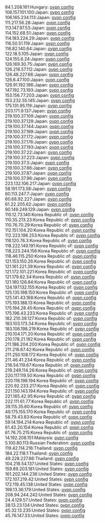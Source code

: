 84.1.208.161:Hungary: [ovpn config](vpn/84_1_208_161.ovpn)  
106.157.101.100:Japan: [ovpn config](vpn/106_157_101_100.ovpn)  
106.165.234.113:Japan: [ovpn config](vpn/106_165_234_113.ovpn)  
111.217.56.28:Japan: [ovpn config](vpn/111_217_56_28.ovpn)  
113.147.97.53:Japan: [ovpn config](vpn/113_147_97_53.ovpn)  
114.152.68.51:Japan: [ovpn config](vpn/114_152_68_51.ovpn)  
114.183.224.29:Japan: [ovpn config](vpn/114_183_224_29.ovpn)  
116.50.51.119:Japan: [ovpn config](vpn/116_50_51_119.ovpn)  
116.82.140.64:Japan: [ovpn config](vpn/116_82_140_64.ovpn)  
122.18.5.105:Japan: [ovpn config](vpn/122_18_5_105.ovpn)  
124.155.6.24:Japan: [ovpn config](vpn/124_155_6_24.ovpn)  
126.169.30.75:Japan: [ovpn config](vpn/126_169_30_75.ovpn)  
126.216.57.112:Japan: [ovpn config](vpn/126_216_57_112.ovpn)  
126.48.227.66:Japan: [ovpn config](vpn/126_48_227_66.ovpn)  
126.6.47.100:Japan: [ovpn config](vpn/126_6_47_100.ovpn)  
126.91.192.186:Japan: [ovpn config](vpn/126_91_192_186.ovpn)  
147.192.73.193:Japan: [ovpn config](vpn/147_192_73_193.ovpn)  
153.156.77.203:Japan: [ovpn config](vpn/153_156_77_203.ovpn)  
153.232.55.145:Japan: [ovpn config](vpn/153_232_55_145.ovpn)  
175.131.95.119:Japan: [ovpn config](vpn/175_131_95_119.ovpn)  
203.171.9.137:Japan: [ovpn config](vpn/203_171_9_137.ovpn)  
219.100.37.109:Japan: [ovpn config](vpn/219_100_37_109.ovpn)  
219.100.37.129:Japan: [ovpn config](vpn/219_100_37_129.ovpn)  
219.100.37.144:Japan: [ovpn config](vpn/219_100_37_144.ovpn)  
219.100.37.169:Japan: [ovpn config](vpn/219_100_37_169.ovpn)  
219.100.37.172:Japan: [ovpn config](vpn/219_100_37_172.ovpn)  
219.100.37.176:Japan: [ovpn config](vpn/219_100_37_176.ovpn)  
219.100.37.193:Japan: [ovpn config](vpn/219_100_37_193.ovpn)  
219.100.37.22:Japan: [ovpn config](vpn/219_100_37_22.ovpn)  
219.100.37.223:Japan: [ovpn config](vpn/219_100_37_223.ovpn)  
219.100.37.3:Japan: [ovpn config](vpn/219_100_37_3.ovpn)  
219.100.37.86:Japan: [ovpn config](vpn/219_100_37_86.ovpn)  
219.100.37.87:Japan: [ovpn config](vpn/219_100_37_87.ovpn)  
219.100.37.96:Japan: [ovpn config](vpn/219_100_37_96.ovpn)  
223.132.106.217:Japan: [ovpn config](vpn/223_132_106_217.ovpn)  
58.191.173.58:Japan: [ovpn config](vpn/58_191_173_58.ovpn)  
60.113.247.7:Japan: [ovpn config](vpn/60_113_247_7.ovpn)  
60.68.92.227:Japan: [ovpn config](vpn/60_68_92_227.ovpn)  
61.22.205.62:Japan: [ovpn config](vpn/61_22_205_62.ovpn)  
90.149.249.129:Japan: [ovpn config](vpn/90_149_249_129.ovpn)  
110.12.73.140:Korea Republic of: [ovpn config](vpn/110_12_73_140.ovpn)  
110.35.213.23:Korea Republic of: [ovpn config](vpn/110_35_213_23.ovpn)  
110.76.70.29:Korea Republic of: [ovpn config](vpn/110_76_70_29.ovpn)  
112.151.104.20:Korea Republic of: [ovpn config](vpn/112_151_104_20.ovpn)  
112.223.198.253:Korea Republic of: [ovpn config](vpn/112_223_198_253.ovpn)  
116.120.76.3:Korea Republic of: [ovpn config](vpn/116_120_76_3.ovpn)  
118.222.149.191:Korea Republic of: [ovpn config](vpn/118_222_149_191.ovpn)  
118.223.244.156:Korea Republic of: [ovpn config](vpn/118_223_244_156.ovpn)  
118.46.115.250:Korea Republic of: [ovpn config](vpn/118_46_115_250.ovpn)  
121.153.150.26:Korea Republic of: [ovpn config](vpn/121_153_150_26.ovpn)  
121.161.221.39:Korea Republic of: [ovpn config](vpn/121_161_221_39.ovpn)  
121.172.101.221:Korea Republic of: [ovpn config](vpn/121_172_101_221.ovpn)  
121.179.62.34:Korea Republic of: [ovpn config](vpn/121_179_62_34.ovpn)  
121.180.126.84:Korea Republic of: [ovpn config](vpn/121_180_126_84.ovpn)  
124.197.132.155:Korea Republic of: [ovpn config](vpn/124_197_132_155.ovpn)  
125.135.198.150:Korea Republic of: [ovpn config](vpn/125_135_198_150.ovpn)  
125.141.43.168:Korea Republic of: [ovpn config](vpn/125_141_43_168.ovpn)  
175.193.188.13:Korea Republic of: [ovpn config](vpn/175_193_188_13.ovpn)  
175.194.28.45:Korea Republic of: [ovpn config](vpn/175_194_28_45.ovpn)  
175.196.43.233:Korea Republic of: [ovpn config](vpn/175_196_43_233.ovpn)  
182.210.39.127:Korea Republic of: [ovpn config](vpn/182_210_39_127.ovpn)  
183.103.173.34:Korea Republic of: [ovpn config](vpn/183_103_173_34.ovpn)  
183.106.198.219:Korea Republic of: [ovpn config](vpn/183_106_198_219.ovpn)  
210.104.171.20:Korea Republic of: [ovpn config](vpn/210_104_171_20.ovpn)  
210.178.21.192:Korea Republic of: [ovpn config](vpn/210_178_21_192.ovpn)  
211.186.204.200:Korea Republic of: [ovpn config](vpn/211_186_204_200.ovpn)  
211.216.67.42:Korea Republic of: [ovpn config](vpn/211_216_67_42.ovpn)  
211.250.108.172:Korea Republic of: [ovpn config](vpn/211_250_108_172.ovpn)  
211.46.41.234:Korea Republic of: [ovpn config](vpn/211_46_41_234.ovpn)  
218.54.119.67:Korea Republic of: [ovpn config](vpn/218_54_119_67.ovpn)  
219.249.114.26:Korea Republic of: [ovpn config](vpn/219_249_114_26.ovpn)  
220.117.119.50:Korea Republic of: [ovpn config](vpn/220_117_119_50.ovpn)  
220.118.198.194:Korea Republic of: [ovpn config](vpn/220_118_198_194.ovpn)  
220.92.233.217:Korea Republic of: [ovpn config](vpn/220_92_233_217.ovpn)  
221.150.143.194:Korea Republic of: [ovpn config](vpn/221_150_143_194.ovpn)  
221.165.42.95:Korea Republic of: [ovpn config](vpn/221_165_42_95.ovpn)  
222.111.61.77:Korea Republic of: [ovpn config](vpn/222_111_61_77.ovpn)  
39.115.35.60:Korea Republic of: [ovpn config](vpn/39_115_35_60.ovpn)  
49.175.155.170:Korea Republic of: [ovpn config](vpn/49_175_155_170.ovpn)  
58.79.43.83:Korea Republic of: [ovpn config](vpn/58_79_43_83.ovpn)  
59.14.194.214:Korea Republic of: [ovpn config](vpn/59_14_194_214.ovpn)  
61.42.20.154:Korea Republic of: [ovpn config](vpn/61_42_20_154.ovpn)  
61.76.75.215:Korea Republic of: [ovpn config](vpn/61_76_75_215.ovpn)  
14.192.208.151:Malaysia: [ovpn config](vpn/14_192_208_151.ovpn)  
5.100.80.113:Russian Federation: [ovpn config](vpn/5_100_80_113.ovpn)  
119.42.114.216:Thailand: [ovpn config](vpn/119_42_114_216.ovpn)  
184.22.118.1:Thailand: [ovpn config](vpn/184_22_118_1.ovpn)  
49.228.227.86:Thailand: [ovpn config](vpn/49_228_227_86.ovpn)  
104.218.54.137:United States: [ovpn config](vpn/104_218_54_137.ovpn)  
159.89.203.181:United States: [ovpn config](vpn/159_89_203_181.ovpn)  
161.202.144.236:United States: [ovpn config](vpn/161_202_144_236.ovpn)  
172.107.219.42:United States: [ovpn config](vpn/172_107_219_42.ovpn)  
172.119.45.138:United States: [ovpn config](vpn/172_119_45_138.ovpn)  
198.13.36.179:United States: [ovpn config](vpn/198_13_36_179.ovpn)  
208.94.244.242:United States: [ovpn config](vpn/208_94_244_242.ovpn)  
24.4.129.57:United States: [ovpn config](vpn/24_4_129_57.ovpn)  
38.13.23.134:United States: [ovpn config](vpn/38_13_23_134.ovpn)  
45.32.13.235:United States: [ovpn config](vpn/45_32_13_235.ovpn)  
45.76.147.33:United States: [ovpn config](vpn/45_76_147_33.ovpn)  
